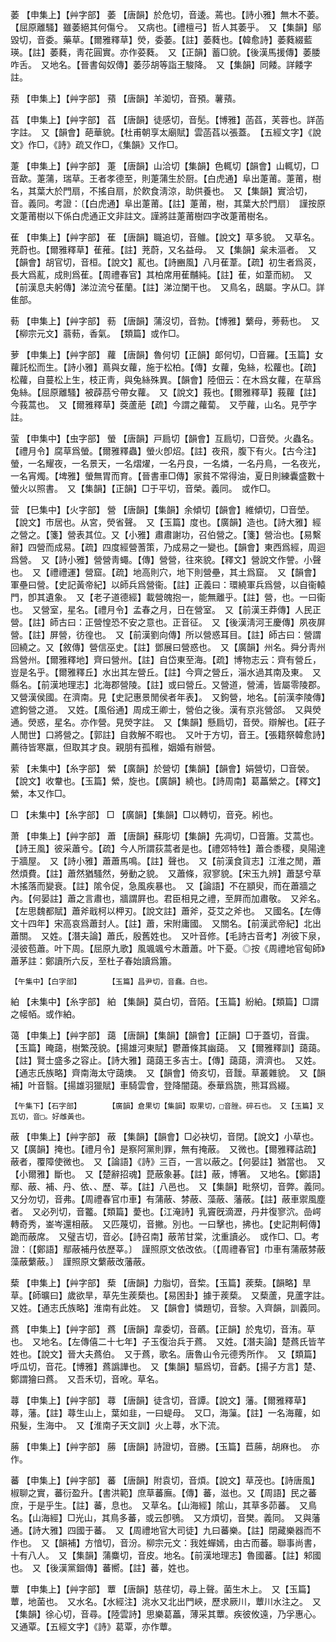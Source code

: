 <!-- { "loadSidebar": true } -->
萎	【申集上】【艸字部】	萎	【唐韻】於危切，音逶。蔫也。【詩小雅】無木不萎。【屈原離騷】雖萎絕其何傷兮。　又病也。【禮檀弓】哲人其萎乎。　又【集韻】鄔毀切，音委。藥草。【爾雅釋草】熒，委萎。【註】萎蕤也。【韓愈詩】萎蕤綴藍瑛。【註】萎蕤，靑花圓實。亦作荽蕤。　又【正韻】蓄□貌。【後漢馬援傳】萎腇咋舌。　又地名。【晉書匈奴傳】萎莎胡等詣王駿降。　又【集韻】同餧。詳餧字註。

蓣	【申集上】【艸字部】	蕷	【唐韻】羊洳切，音預。薯蕷。

萏	【申集上】【艸字部】	萏	【唐韻】徒感切，音髧。【博雅】菡萏，芙蓉也。詳菡字註。　又【韻會】葩華貌。【杜甫朝享太廟賦】雲菡萏以張蓋。　【五經文字】《說文》作□，《詩》疏又作□，《集韻》又作□。

萐	【申集上】【艸字部】	萐	【唐韻】山洽切【集韻】色輒切【韻會】山輒切，□音歃。萐蒲，瑞草。王者孝德至，則萐蒲生於厨。【白虎通】阜出萐莆。萐莆，樹名，其葉大於門扇，不搖自扇，於飮食淸涼，助供養也。　又【集韻】實洽切，音。義同。考證：〔【白虎通】阜出萐莆。【註】萐莆，樹，其葉大於門扇〕　謹按原文萐莆樹以下係白虎通正文非註文。謹將註萐莆樹四字改萐莆樹名。 

萑	【申集上】【艸字部】	萑	【唐韻】職追切，音鵻。【說文】草多貌。　又草名。茺蔚也。【爾雅釋草】萑蓷。【註】茺蔚，又名益母。　又【集韻】枲未漚者。　又【韻會】胡官切，音桓。【說文】薍也。【詩豳風】八月萑葦。【疏】初生者爲菼，長大爲薍，成則爲萑。【周禮春官】其柏席用萑黼純。【註】萑，如葦而紉。　又【前漢息夫躬傳】涕泣流兮萑蘭。【註】涕泣闌干也。　又鳥名，鴟屬。字从□。詳隹部。

葧	【申集上】【艸字部】	葧	【唐韻】蒲沒切，音勃。【博雅】蘩母，蒡葧也。　又【柳宗元文】蓊葧，香氣。　【類篇】或作□。

萝	【申集上】【艸字部】	蘿	【唐韻】魯何切【正韻】郞何切，□音羅。【玉篇】女蘿託松而生。【詩小雅】蔦與女蘿，施于松柏。【傳】女蘿，兔絲，松蘿也。【疏】松蘿，自蔓松上生，枝正靑，與兔絲殊異。【韻會】陸佃云：在木爲女蘿，在草爲兔絲。【屈原離騷】被薜茘兮帶女蘿。　又【說文】莪也。【爾雅釋草】莪蘿【註】今莪蒿也。　又【爾雅釋草】葖蘆萉【疏】今謂之蘿蔔。　又苧蘿，山名。見苧字註。

萤	【申集中】【虫字部】	螢	【唐韻】戸扃切【韻會】互扃切，□音熒。火蟲名。【禮月令】腐草爲螢。【爾雅釋蟲】螢火卽炤。【註】夜飛，腹下有火。【古今注】螢，一名耀夜，一名景天，一名熠燿，一名丹良，一名燐，一名丹鳥，一名夜光，一名宵燭。【埤雅】螢無胃而育。【晉書車□傳】家貧不常得油，夏日則練囊盛數十螢火以照書。　又【集韻】【正韻】□于平切，音榮。義同。　或作□。

营	【巳集中】【火字部】	營	【唐韻】【集韻】余傾切【韻會】維傾切，□音塋。【說文】市居也。从宮，熒省聲。　又【玉篇】度也。【廣韻】造也。【詩大雅】經之營之。【箋】營表其位。又【小雅】肅肅謝功，召伯營之。【箋】營治也。【易繫辭】四營而成易。【疏】四度經營蓍策，乃成易之一變也。【韻會】東西爲經，周迴爲營。　又【詩小雅】營營靑蠅。【傳】營營，往來貌。【釋文】營說文作謍。小聲也。　又【禮禮運】營窟。【疏】地高則穴，地下則營壘，其土爲窟。　又【韻會】軍壘曰營。【史記黃帝紀】以師兵爲營衞。【註】正義曰：環繞軍兵爲營，以自衞轅門，卽其遺象。　又【老子道德經】載營魄抱一，能無離乎。【註】營，也。一曰衞也。　又營室，星名。【禮月令】孟春之月，日在營室。　又【前漢王莽傳】人民正營。【註】師古曰：正營惶恐不安之意也。正音征。　又【後漢淸河王慶傳】夙夜屏營。【註】屏營，彷徨也。　又【前漢劉向傳】所以營惑耳目。【註】師古曰：營謂回繞之。又【敘傳】營信巫史。【註】鄧展曰營惑也。　又【廣韻】州名。舜分靑州爲營州。【爾雅釋地】齊曰營州。【註】自岱東至海。【疏】博物志云：齊有營丘，豈是名乎。【爾雅釋丘】水出其左營丘。【註】今齊之營丘，淄水過其南及東。　又縣名。【前漢地理志】北海郡營陵。【註】或曰營丘。又營道，營浦，皆屬零陵郡。　又營漢侯國。在濟南。見【史記惠景閒侯者年表】。　又鉤營，地名。【前漢李陵傳】遮鉤營之道。　又姓。【風俗通】周成王卿士，營伯之後。漢有京兆營郃。　又與熒通。熒惑，星名。亦作營。見熒字註。　又【集韻】懸扃切，音熒。辯解也。【莊子人閒世】口將營之。【郭註】自救解不暇也。　又叶于方切，音王。【張籍祭韓愈詩】薦待皆寒羸，但取其才良。親朋有孤稚，姻婚有辦營。

萦	【未集中】【糸字部】	縈	【廣韻】於營切【集韻】【韻會】娟營切，□音褮。【說文】收韏也。【玉篇】縈，旋也。【廣韻】繞也。【詩周南】葛藟縈之。【釋文】縈，本又作□。

□	【未集中】【糸字部】	□	【廣韻】【集韻】□以轉切，音兗。紖也。

萧	【申集上】【艸字部】	蕭	【唐韻】蘇彫切【集韻】先凋切，□音簫。艾蒿也。【詩王風】彼采蕭兮。【疏】今人所謂荻蒿者是也。【禮郊特牲】蕭合黍稷，臭陽達于牆屋。　又【詩小雅】蕭蕭馬鳴。【註】聲也。　又【前漢食貨志】江淮之閒，蕭然煩費。【註】蕭然猶騷然，勞動之貌。　又蕭條，寂寥貌。【宋玉九辨】蕭瑟兮草木搖落而變衰。【註】隂令促，急風疾暴也。　又【論語】不在顓臾，而在蕭牆之內。【何晏註】蕭之言肅也，牆謂屛也。君臣相見之禮，至屛而加肅敬。　又斧名。【左思魏都賦】蕭斧戢柯以柙刃。【說文註】蕭斧，芟艾之斧也。　又國名。【左傳文十四年】宋高哀爲蕭封人。【註】蕭，宋附庸國。　又關名。【前漢武帝紀】北出蕭關。　又姓。【潛夫論】蕭氏，殷舊姓也。　又叶音修。【毛詩古音考】冽彼下泉，浸彼苞蕭。叶下周。【屈原九歌】風颯颯兮木蕭蕭。叶下憂。◎按《周禮地官甸師》蕭茅註：鄭讀所六反，至杜子春始讀爲簫。

	【午集中】【白字部】		【玉篇】昌尹切，音蠢。白也。

絈	【未集中】【糸字部】	絈	【集韻】莫白切，音陌。【玉篇】紛絈。【類篇】□謂之帹帞。或作絈。

蔼	【申集上】【艸字部】	藹	【唐韻】【集韻】【韻會】【正韻】□于蓋切，音靄。【玉篇】晻藹，樹繁茂貌。【揚雄河東賦】鬱蕭條其幽藹。　又【爾雅釋訓】藹藹。【註】賢士盛多之容止。【詩大雅】藹藹王多吉士。【傳】藹藹，濟濟也。　又姓。【通志氏族略】齊南海太守藹燠。　又【韻會】倚亥切，音靉。草叢雜貌。　又【韻補】叶音翳。【揚雄羽獵賦】車騎雲會，登降闇藹。泰華爲旒，熊耳爲綴。

	【午集下】【石字部】		【廣韻】倉果切【集韻】取果切，□音脞。碎石也。　又【玉篇】叉瓦切，音□。好雌黃也。

蔽	【申集上】【艸字部】	蔽	【集韻】【韻會】□必袂切，音閉。【說文】小草也。　又【廣韻】掩也。【禮月令】是察阿黨則罪，無有掩蔽。　又微也。【爾雅釋詁疏】蔽者，覆障使微也。　又【論語】《詩》三百，一言以蔽之。【何晏註】猶當也。　又【小爾雅】斷也。　又【楚辭招魂】菎蔽象碁。【註】蔽，博箸。　又地名。【鄭語】鄢、蔽、補、丹、依、、歷、莘。【註】八邑也。　又【集韻】毗祭切，音弊。義同。　又分勿切，音弗。【周禮春官巾車】有蒲蔽、棼蔽、藻蔽、藩蔽。【註】蔽車禦風塵者。　又必列切，音龞。【類篇】薆也。【江淹詩】乳竇旣滴瀝，丹井復寥泬。嵒崿轉奇秀，崟岑還相蔽。　又匹蔑切，音撇。別也。一曰擊也，拂也。【史記荆軻傳】跪而蔽席。　又璧吉切，音必。【詩召南】蔽芾甘棠，沈重讀必。　或作□、□。考證：〔【鄭語】鄢蔽補丹依歷莘。〕　謹照原文依改依。〔【周禮春官】巾車有蒲蔽棼蔽藻蔽蘩蔽。〕　謹照原文蘩蔽改藩蔽。 

蔾	【申集上】【艸字部】	蔾	【唐韻】力脂切，音棃。【玉篇】蒺蔾。【韻略】旱草。【師曠曰】歲欲旱，草先生蒺蔾也。【易困卦】據于蒺蔾。　又蔾蘆，見蘆字註。　又姓。【通志氏族略】淮南有此姓。　又【韻會】憐題切，音黎。入齊韻，訓義同。

蔿	【申集上】【艸字部】	蔿	【唐韻】韋委切，音蘤。【正韻】於鬼切，音洧。草也。　又地名。【左傳僖二十七年】子玉復治兵于蔿。　又姓。【潛夫論】楚蔿氏皆芊姓也。【說文】晉大夫蔿伯。　又于蔿，歌名。唐魯山令元德秀所作。　又【類篇】呼瓜切，音花。【博雅】蔿譌譁也。　又【集韻】驅爲切，音虧。【揚子方言】楚、鄭謂獪曰蔿。　又吾禾切，音吪。草名。

蕁	【申集上】【艸字部】	蕁	【唐韻】徒含切，音譚。【說文】藩。【爾雅釋草】蕁，藩。【註】蕁生山上，葉如韭，一曰蝭母。　又□，海薻。【註】一名海蘿，如飛髮，生海中。　又【淮南子天文訓】火上蕁，水下流。

蕂	【申集上】【艸字部】	蕂	【唐韻】詩證切，音勝。【玉篇】苣蕂，胡麻也。　亦作。

蕃	【申集上】【艸字部】	蕃	【唐韻】附袁切，音煩。【說文】草茂也。【詩唐風】椒聊之實，蕃衍盈升。【書洪範】庶草蕃廡。【傳】蕃，滋也。又【周語】民之蕃庶，于是乎生。【註】蕃，息也。　又草名。【山海經】隂山，其草多茆蕃。　又鳥名。【山海經】□光山，其鳥多蕃，或云卽鴞。　又方煩切，音樊。義同。　又與藩通。【詩大雅】四國于蕃。　又【周禮地官大司徒】九曰蕃樂。【註】閉藏樂器而不作也。　又【韻補】方愔切，音汾。柳宗元文：我姓蟬嫣，由古而蕃。聯事尚書，十有八人。　又【集韻】蒲麋切，音皮。地名。【前漢地理志】魯國蕃。【註】邾國也。　又【後漢黨錮傳】蕃嚮。【註】蕃，姓也。

蕈	【申集上】【艸字部】	蕈	【唐韻】慈荏切，尋上聲。菌生木上。　又【玉篇】蕈，地菌也。　又水名。【水經注】洮水又北出門峽，歷求厥川，蕈川水注之。　又【集韻】徐心切，音尋。【陸雲詩】思樂葛藟，薄采其蕈。疾彼攸遠，乃孚惠心。　又通覃。【五經文字】《詩》葛覃，亦作蕈。

